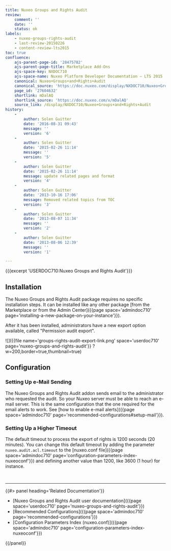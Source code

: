 ```yaml
---
title: Nuxeo Groups and Rights Audit
review:
    comment: ''
    date: ''
    status: ok
labels:
    - nuxeo-groups-rights-audit
    - last-review-20150226
    - content-review-lts2015
toc: true
confluence:
    ajs-parent-page-id: '28475782'
    ajs-parent-page-title: Marketplace Add-Ons
    ajs-space-key: NXDOC710
    ajs-space-name: Nuxeo Platform Developer Documentation — LTS 2015
    canonical: Nuxeo+Groups+and+Rights+Audit
    canonical_source: 'https://doc.nuxeo.com/display/NXDOC710/Nuxeo+Groups+and+Rights+Audit'
    page_id: '27604632'
    shortlink: mDalAQ
    shortlink_source: 'https://doc.nuxeo.com/x/mDalAQ'
    source_link: /display/NXDOC710/Nuxeo+Groups+and+Rights+Audit
history:
    - 
        author: Solen Guitter
        date: '2016-08-31 09:43'
        message: ''
        version: '6'
    - 
        author: Solen Guitter
        date: '2015-02-26 11:14'
        message: ''
        version: '5'
    - 
        author: Solen Guitter
        date: '2015-02-26 11:14'
        message: update related pages and format
        version: '4'
    - 
        author: Solen Guitter
        date: '2013-10-16 17:06'
        message: Removed related topics from TOC
        version: '3'
    - 
        author: Solen Guitter
        date: '2013-08-07 11:34'
        message: ''
        version: '2'
    - 
        author: Solen Guitter
        date: '2013-08-06 12:39'
        message: ''
        version: '1'

---
```

{{{excerpt 'USERDOC710:Nuxeo Groups and Rights Audit'}}}

## Installation

The Nuxeo Groups and Rights Audit package requires no specific installation steps. It can be installed like any other package [from the Marketplace or from the Admin Center]({{page space='admindoc710' page='installing-a-new-package-on-your-instance'}}).

After it has been installed, administrators have a new export option available, called "Permission audit export".

![]({{file name='groups-rights-audit-export-link.png' space='userdoc710' page='nuxeo-groups-and-rights-audit'}} ?w=200,border=true,thumbnail=true)

## Configuration

### Setting Up e-Mail Sending

The Nuxeo Groups and Rights Audit addon sends email to the administrator who requested the audit. So your Nuxeo server must be able to reach an e-mail server. This is the same configuration that the one required for the email alerts to work. See [how to enable e-mail alerts]({{page space='admindoc710' page='recommended-configurations#setup-mail'}}).

### Setting Up a Higher Timeout

The default timeout to process the export of rights is 1200 seconds (20 minutes). You can change this default timeout by adding the parameter `nuxeo.audit.acl.timeout` to the [nuxeo.conf file]({{page space='admindoc710' page='configuration-parameters-index-nuxeoconf'}}) and defining another value than 1200, like 3600 (1 hour) for instance.

&nbsp;

* * *

<div class="row" data-equalizer data-equalize-on="medium"><div class="column medium-6">{{#> panel heading='Related Documentation'}}

*   [Nuxeo Groups and Rights Audit user documentation]({{page space='userdoc710' page='nuxeo-groups-and-rights-audit'}})
*   [Recommended Configurations]({{page space='admindoc710' page='recommended-configurations'}})
*   [Configuration Parameters Index (nuxeo.conf)]({{page space='admindoc710' page='configuration-parameters-index-nuxeoconf'}})

{{/panel}}</div><div class="column medium-6">

&nbsp;

</div></div>